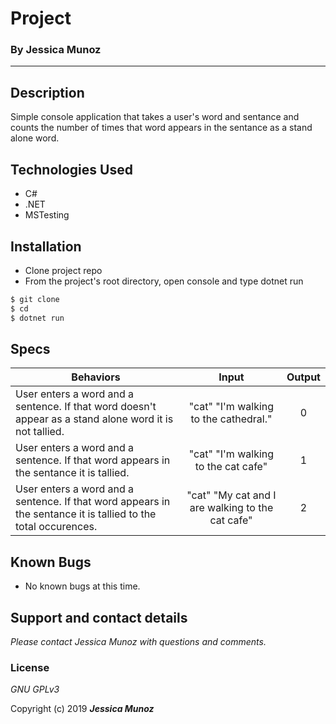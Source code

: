 # Project

### By Jessica Munoz

---

## Description

Simple console application that takes a user's word and sentance and counts the number of times that word appears in the sentance as a stand alone word.

## Technologies Used

- C#
- .NET
- MSTesting

## Installation

- Clone project repo
- From the project's root directory, open console and type dotnet run

```sh
$ git clone
$ cd
$ dotnet run
```

## Specs

| Behaviors                                                                                                      |                      Input                       | Output |
| -------------------------------------------------------------------------------------------------------------- | :----------------------------------------------: | :----: |
| User enters a word and a sentence. If that word doesn't appear as a stand alone word it is not tallied.        |      "cat" "I'm walking to the cathedral."       |   0    |
| User enters a word and a sentence. If that word appears in the sentance it is tallied.                         |       "cat" "I'm walking to the cat cafe"        |   1    |
| User enters a word and a sentence. If that word appears in the sentance it is tallied to the total occurences. | "cat" "My cat and I are walking to the cat cafe" |   2    |

## Known Bugs

- No known bugs at this time.

## Support and contact details

_Please contact Jessica Munoz with questions and comments._

### License

_GNU GPLv3_

Copyright (c) 2019 **_Jessica Munoz_**
